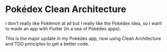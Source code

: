 # Pokédex Clean Architecture

I don't really like Pokémon at all but I really like the Pokédex idea, so I want to made an app with Flutter (in a sea of Pokédex apps).

This is the major update in my Pokédex app, now using Clean Architecture and TDD principles to get a better code.
